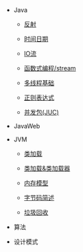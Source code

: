 
* Java

  * [反射](./docs/notes/javaSe/Java中的反射机制.md)
  * [时间日期](./docs/notes/JavaSe/Java中的时间日期)
  * [IO流](./docs/notes/JavaSe/Java中的IO流)
  * [函数式编程/stream](./docs/notes/JavaSe/函数式编程、Stream)
  * [多线程基础](./docs/notes/JavaSe/Java中的多线程)
  * [正则表达式](./docs/notes/JavaSe/Java中的正则表达式)

  * [并发包(JUC)](./docs/notes/impor/JUC)


* JavaWeb

* JVM

  * [类加载](./docs/notes/JVM/类加载)
  * [类加载&类加载器](./docs/notes/JVM/类加载&类加载器)

  * [内存模型](./docs/notes/JVM/内存)
  * [字节码简述](./docs/notes/JVM/字节码)
  * [垃圾回收](./docs/notes/JVM/垃圾回收)

* 算法

* 设计模式

